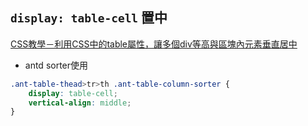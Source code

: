 
## `display: table-cell` 置中

[CSS教學－利用CSS中的table屬性，讓多個div等高與區塊內元素垂直居中](https://www.minwt.com/webdesign-dev/css/6694.html)

- antd sorter使用

```css
.ant-table-thead>tr>th .ant-table-column-sorter {
    display: table-cell;
    vertical-align: middle;
}
```
